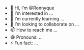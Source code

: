 - 👋 Hi, I’m @Ronnyque
- 👀 I’m interested in ...
- 🌱 I’m currently learning ...
- 💞️ I’m looking to collaborate on ...
- 📫 How to reach me ...
- 😄 Pronouns: ...
- ⚡ Fun fact: ...

<!---
Ronnyque/Ronnyque is a ✨ special ✨ repository because its `README.md` (this file) appears on your GitHub profile.
You can click the Preview link to take a look at your changes.
--->
